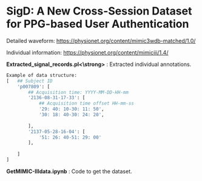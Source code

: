 # SigD: A New Cross-Session Dataset for PPG-based User Authentication


Detailed waveform:  https://physionet.org/content/mimic3wdb-matched/1.0/  

Individual information: https://physionet.org/content/mimiciii/1.4/ 



**Extracted_signal_records.pl<\strong>** : Extracted individual annotations.


``` py
Example of data structure:
[   ## Subject ID
    'p007809': [
        ## Acquisition time: YYYY-MM-DD-HH-mm
        '2136-08-31-17-33': [
            ## Acquisition time offset HH-mm-ss
            '29: 40: 10-30: 11: 50',
            '30: 18: 40-30: 24: 20',
            
        ],
        '2137-05-28-16-04': [
            '51: 26: 40-51: 29: 00'
        ],
        
    ]
]

```


**GetMIMIC-IIIdata.ipynb** : Code to get the dataset. 
